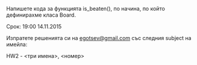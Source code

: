 Напишете кода за функцията is_beaten(), по начина, по който дефинирахме класа Board.

Срок: 19:00 14.11.2015

Изпратете решенията си на egotsev@gmail.com със следния subject на имейла:

HW2 - <три имена>, <номер>
